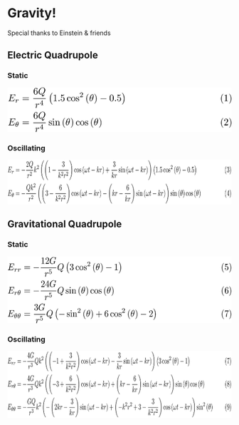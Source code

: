 # Gravity!
Special thanks to Einstein & friends

## Electric Quadrupole

### Static

<img src="readme_files/es.png" height=100px />

### Oscillating

<img src="readme_files/eo.png" height=100px />

## Gravitational Quadrupole

### Static

<img src="readme_files/gs.png" height=150px />

### Oscillating

<img src="readme_files/go.png" height=150px />

